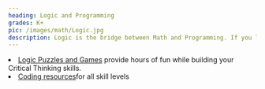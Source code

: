 ```yaml
---
heading: Logic and Programming
grades: K+
pic: /images/math/Logic.jpg
description: Logic is the bridge between Math and Programming. If you love Math, then explore Logic and Programming. Chances are you'll love it!
---
```

<li><a href="/technology/logic/">Logic Puzzles and Games</a> provide hours of fun while building your Critical Thinking skills.</li>
<li><a href="/stem/technology/" target="_blank">Coding resources</a>for all skill levels</li>
